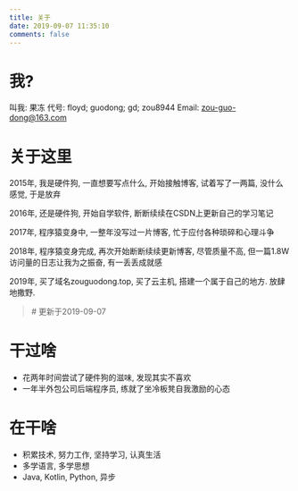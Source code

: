 ```yaml
---
title: 关于
date: 2019-09-07 11:35:10
comments: false
---
```

# 我?
叫我: 果冻
代号: floyd; guodong; gd; zou8944
Email: zou-guo-dong@163.com

# 关于这里
2015年, 我是硬件狗, 一直想要写点什么, 开始接触博客, 试着写了一两篇, 没什么感觉, 于是放弃


2016年, 还是硬件狗, 开始自学软件, 断断续续在CSDN上更新自己的学习笔记


2017年, 程序猿变身中, 一整年没写过一片博客, 忙于应付各种琐碎和心理斗争


2018年, 程序猿变身完成, 再次开始断断续续更新博客, 尽管质量不高, 但一篇1.8W访问量的日志让我为之振奋, 有一丢丢成就感


2019年, 买了域名zouguodong.top, 买了云主机, 搭建一个属于自己的地方. 放肆地撒野.
> \# 更新于2019-09-07

# 干过啥
- 花两年时间尝试了硬件狗的滋味, 发现其实不喜欢
- 一年半外包公司后端程序员, 练就了坐冷板凳自我激励的心态

# 在干啥
- 积累技术, 努力工作, 坚持学习, 认真生活
- 多学语言, 多学思想
- Java, Kotlin, Python, 异步